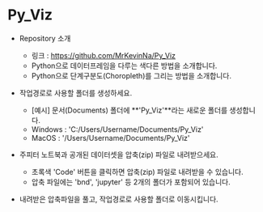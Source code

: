 # Py_Viz

* Repository 소개
    - 링크 : https://github.com/MrKevinNa/Py_Viz
    - Python으로 데이터프레임을 다루는 색다른 방법을 소개합니다.
    - Python으로 단계구분도(Choropleth)를 그리는 방법을 소개합니다.

* 작업경로로 사용할 폴더를 생성하세요.
    - [예시] 문서(Documents) 폴더에 **'Py_Viz'**라는 새로운 폴더를 생성합니다.
    - Windows : 'C:/Users/Username/Documents/Py_Viz'
    - MacOS : '/Users/Username/Documents/Py_Viz'

* 주피터 노트북과 공개된 데이터셋을 압축(zip) 파일로 내려받으세요.
    - 초록색 'Code' 버튼을 클릭하면 압축(zip) 파일로 내려받을 수 있습니다.
    - 압축 파일에는 'bnd', 'jupyter' 등 2개의 폴더가 포함되어 있습니다.

* 내려받은 압축파일을 풀고, 작업경로로 사용할 폴더로 이동시킵니다.

